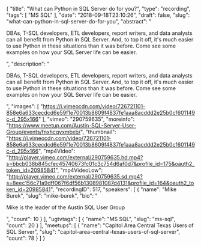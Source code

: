 {
  "title": "What can Python in SQL Server do for you?",
  "type": "recording",
  "tags": [
    "MS SQL"
  ],
  "date": "2018-09-18T23:10:26",
  "draft": false,
  "slug": "what-can-python-in-sql-server-do-for-you",
  "abstract": "<p>DBAs, T-SQL developers, ETL developers, report writers, and data analysts can all benefit from Python in SQL Server. And, to top it off, it's much easier to use Python in these situations than it was before. Come see some examples on how your SQL Server life can be easier.</p>",
  "description": "<p>DBAs, T-SQL developers, ETL developers, report writers, and data analysts can all benefit from Python in SQL Server. And, to top it off, it's much easier to use Python in these situations than it was before. Come see some examples on how your SQL Server life can be easier.</p>",
  "images": [
    "https://i.vimeocdn.com/video/726721101-858e6a633cecdcd6e59f1e70013b8609f4837fe1aaa8acddd2e25b0cf601149c-d_295x166"
  ],
  "vimeo": "290759635",
  "moreinfo": "https://www.meetup.com/Austin-SQL-Server-User-Group/events/fnxhcqyxmbxb/",
  "thumbnail": "https://i.vimeocdn.com/video/726721101-858e6a633cecdcd6e59f1e70013b8609f4837fe1aaa8acddd2e25b0cf601149c-d_295x166",
  "mp4Video": "http://player.vimeo.com/external/290759635.hd.mp4?s=bbcb038b845cfec45740673fc01c3c754d6af0d7&profile_id=175&oauth2_token_id=20985841",
  "mp4VideoLow": "http://player.vimeo.com/external/290759635.sd.mp4?s=8eec156c71a9dff067f6df56b1308981087d4131&profile_id=164&oauth2_token_id=20985841",
  "recordingID": 517,
  "speakers": [
    {
      "name": "Mike Burek",
      "slug": "mike-burek",
      "bio": "<p>Mike is the leader of the Austin SQL User Group</p>",
      "count": 10
    }
  ],
  "ugtvtags": [
    {
      "name": "MS SQL",
      "slug": "ms-sql",
      "count": 20
    }
  ],
  "meetups": [
    {
      "name": "Capitol Area Central Texas Users of SQL Server",
      "slug": "capitol-area-central-texas-users-of-sql-server",
      "count": 78
    }
  ]
}